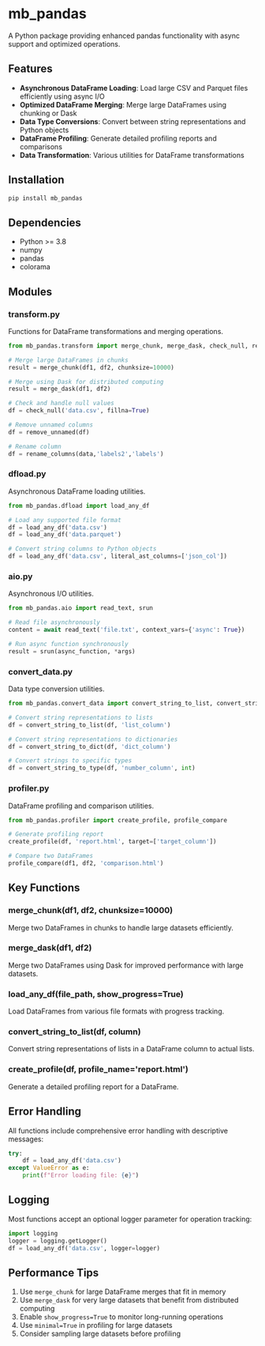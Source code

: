 # mb_pandas

A Python package providing enhanced pandas functionality with async support and optimized operations.

## Features

- **Asynchronous DataFrame Loading**: Load large CSV and Parquet files efficiently using async I/O
- **Optimized DataFrame Merging**: Merge large DataFrames using chunking or Dask
- **Data Type Conversions**: Convert between string representations and Python objects
- **DataFrame Profiling**: Generate detailed profiling reports and comparisons
- **Data Transformation**: Various utilities for DataFrame transformations

## Installation

```bash
pip install mb_pandas
```

## Dependencies

- Python >= 3.8
- numpy
- pandas
- colorama

<!-- - tqdm (for progress bars)
- pyarrow (for parquet support)
- dask (for distributed computing)
- opencv-python (for image support)
- pandas-profiling (for profiling features)
- mb_utils (for logging utilities) -->

## Modules

### transform.py

Functions for DataFrame transformations and merging operations.

```python
from mb_pandas.transform import merge_chunk, merge_dask, check_null, remove_unnamed,rename_columns

# Merge large DataFrames in chunks
result = merge_chunk(df1, df2, chunksize=10000)

# Merge using Dask for distributed computing
result = merge_dask(df1, df2)

# Check and handle null values
df = check_null('data.csv', fillna=True)

# Remove unnamed columns
df = remove_unnamed(df)

# Rename column
df = rename_columns(data,'labels2','labels')
```

### dfload.py

Asynchronous DataFrame loading utilities.

```python
from mb_pandas.dfload import load_any_df

# Load any supported file format
df = load_any_df('data.csv')
df = load_any_df('data.parquet')

# Convert string columns to Python objects
df = load_any_df('data.csv', literal_ast_columns=['json_col'])
```

### aio.py

Asynchronous I/O utilities.

```python
from mb_pandas.aio import read_text, srun

# Read file asynchronously
content = await read_text('file.txt', context_vars={'async': True})

# Run async function synchronously
result = srun(async_function, *args)
```

### convert_data.py

Data type conversion utilities.

```python
from mb_pandas.convert_data import convert_string_to_list, convert_string_to_dict, convert_string_to_type

# Convert string representations to lists
df = convert_string_to_list(df, 'list_column')

# Convert string representations to dictionaries
df = convert_string_to_dict(df, 'dict_column')

# Convert strings to specific types
df = convert_string_to_type(df, 'number_column', int)
```

### profiler.py

DataFrame profiling and comparison utilities.

```python
from mb_pandas.profiler import create_profile, profile_compare

# Generate profiling report
create_profile(df, 'report.html', target=['target_column'])

# Compare two DataFrames
profile_compare(df1, df2, 'comparison.html')
```

## Key Functions

### merge_chunk(df1, df2, chunksize=10000)
Merge two DataFrames in chunks to handle large datasets efficiently.

### merge_dask(df1, df2)
Merge two DataFrames using Dask for improved performance with large datasets.

### load_any_df(file_path, show_progress=True)
Load DataFrames from various file formats with progress tracking.

### convert_string_to_list(df, column)
Convert string representations of lists in a DataFrame column to actual lists.

### create_profile(df, profile_name='report.html')
Generate a detailed profiling report for a DataFrame.

## Error Handling

All functions include comprehensive error handling with descriptive messages:

```python
try:
    df = load_any_df('data.csv')
except ValueError as e:
    print(f"Error loading file: {e}")
```

## Logging

Most functions accept an optional logger parameter for operation tracking:

```python
import logging
logger = logging.getLogger()
df = load_any_df('data.csv', logger=logger)
```

## Performance Tips

1. Use `merge_chunk` for large DataFrame merges that fit in memory
2. Use `merge_dask` for very large datasets that benefit from distributed computing
3. Enable `show_progress=True` to monitor long-running operations
4. Use `minimal=True` in profiling for large datasets
5. Consider sampling large datasets before profiling
